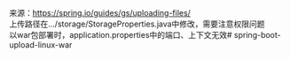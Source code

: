 来源：https://spring.io/guides/gs/uploading-files/  
上传路径在.../storage/StorageProperties.java中修改，需要注意权限问题  
以war包部署时，application.properties中的端口、上下文无效# spring-boot-upload-linux-war
